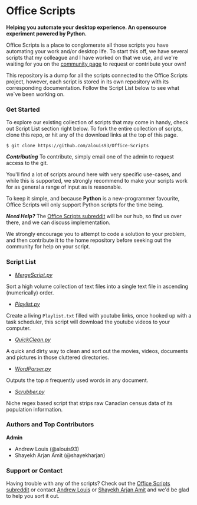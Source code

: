 Office Scripts
==============

**Helping you automate your desktop experience. An opensource experiment powered by Python.**

Office Scripts is a place to conglomerate all those scripts you have automating your work and/or desktop life. To start this off, we have several scripts
that my colleague and I have worked on that we use, and we're waiting for you on the [community page](http://www.reddit.com/r/OfficeScripts) to request or 
contribute your own!

This repository is a dump for all the scripts connected to the Office Scripts project, however, each script is stored in its own repository with its corresponding
documentation. Follow the Script List below to see what we`ve been working on.

### Get Started

To explore our existing collection of scripts that may come in handy, check out Script List section right below. To fork the entire collection of scripts, clone this repo, or hit any of the download links at the top of this page.
```
$ git clone https://github.com/alouis93/Office-Scripts
```

***Contributing***
To contribute, simply email one of the admin to request access to the git.

You'll find a lot of scripts around here with very specific use-cases, and while this is supported, we strongly recommend to make your scripts work for as 
general a range of input as is reasonable. 

To keep it simple, and because **Python** is a new-programmer favourite, Office Scripts will only support Python scripts for the time being.


***Need Help?***
The [Office Scripts subreddit](http://www.reddit.com/OfficeScripts) will be our hub, so find us over there, and we can discuss implementation.

We strongly encourage you to attempt to code a solution to your problem, and then contribute it to the home repository before seeking out the community for
help on your script. 

### Script List

* *[MergeScript.py](https://github.com/shayekharjan/MergeScript.py)*

Sort a high volume collection of text files into a single text file in ascending (numerically) order. 

* *[Playlist.py](https://github.com/shayekharjan/Playlist.py)*

Create a living `Playlist.txt` filled with youtube links, once hooked up with a task scheduler, this script will download the youtube videos to your computer.

* *[QuickClean.py](https://github.com/shayekharjan/QuickClean.py)*

A quick and dirty way to clean and sort out the movies, videos, documents and pictures in those cluttered directories.

* *[WordParser.py](https://github.com/alouis93/Python-Word-Parser)*

Outputs the top *n* frequently used words in any document. 

* *[Scrubber.py](https://github.com/alouis93/scrubber.py)*

Niche regex based script that strips raw Canadian census data of its population information.

### Authors and Top Contributors

**Admin**
* Andrew Louis (@alouis93)
* Shayekh Arjan Amit (@shayekharjan)

### Support or Contact
Having trouble with any of the scripts? Check out the [Office Scripts subreddit](http://www.reddit.com/r/OfficeScripts) or contact [Andrew Louis](mailto:a.louis@utoronto.ca) or [Shayekh Arjan Amit](mailto:shayekh.arjan.amit@gmail.com) and we'd be glad to help you sort it out.

